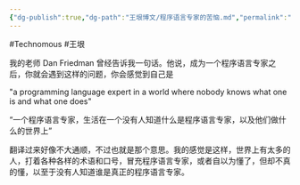 ```yaml
---
{"dg-publish":true,"dg-path":"王垠博文/程序语言专家的苦恼.md","permalink":"/王垠博文/程序语言专家的苦恼/","created":"2023-12-13T10:18:45.000+08:00","updated":"2023-12-13T10:19:14.000+08:00"}
---
```


#Technomous #王垠 

我的老师 Dan Friedman 曾经告诉我一句话。他说，成为一个程序语言专家之后，你就会遇到这样的问题，你会感觉到自己是

"a programming language expert in a world where nobody knows what one is and what one does"

“一个程序语言专家，生活在一个没有人知道什么是程序语言专家，以及他们做什么的世界上”

翻译过来好像不大通顺，不过也就是那个意思。我的感觉是这样，世界上有太多的人，打着各种各样的术语和口号，冒充程序语言专家，或者自以为懂了，但却不真的懂，以至于没有人知道谁是真正的程序语言专家。

